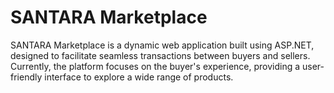 # SANTARA Marketplace

SANTARA Marketplace is a dynamic web application built using ASP.NET, designed to facilitate seamless transactions between buyers and sellers. Currently, the platform focuses on the buyer's experience, providing a user-friendly interface to explore a wide range of products.
